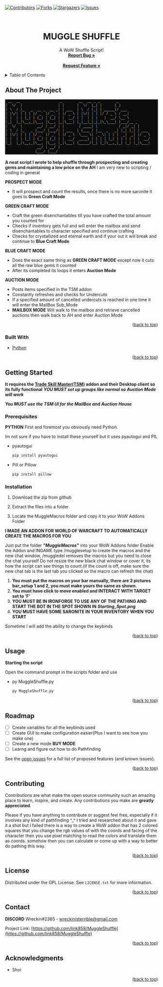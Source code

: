 
<!-- PROJECT SHIELDS -->
<!--
*** I'm using markdown "reference style" links for readability.
*** Reference links are enclosed in brackets [ ] instead of parentheses ( ).
*** See the bottom of this document for the declaration of the reference variables
*** for contributors-url, forks-url, etc. This is an optional, concise syntax you may use.
*** https://www.markdownguide.org/basic-syntax/#reference-style-links
-->
[![Contributors][contributors-shield]][contributors-url]
[![Forks][forks-shield]][forks-url]
[![Stargazers][stars-shield]][stars-url]
[![Issues][issues-shield]][issues-url]




<!-- PROJECT LOGO -->
<br />
<div align="center">
  <a href="https://github.com/link858/MuggleShuffle">
  </a>

<h1 align="center">MUGGLE SHUFFLE</h1>

  <p align="center">
    A WoW Shuffle Script!
    <br />
    <a href="https://github.com/link858/MuggleShuffle/issues"><strong>Report Bug »</strong></a>
    <br />
    <br />
    <a href="https://github.com/link858/MuggleShuffle/issues"><strong>Request Feature »</strong></a>
  </p>
</div>



<!-- TABLE OF CONTENTS -->
<details>
  <summary>Table of Contents</summary>
  <ol>
    <li>
      <a href="#about-the-project">About The Project</a>
      <ul>
        <li><a href="#built-with">Built With</a></li>
      </ul>
    </li>
    <li>
      <a href="#getting-started">Getting Started</a>
      <ul>
        <li><a href="#prerequisites">Prerequisites</a></li>
        <li><a href="#installation">Installation</a></li>
      </ul>
    </li>
    <li><a href="#usage">Usage</a></li>
    <li><a href="#roadmap">Roadmap</a></li>
    <li><a href="#contributing">Contributing</a></li>
    <li><a href="#license">License</a></li>
    <li><a href="#contact">Contact</a></li>
    <li><a href="#acknowledgments">Acknowledgments</a></li>
  </ol>
</details>



<!-- ABOUT THE PROJECT -->
## About The Project

[![Product Name Screen Shot][product-screenshot]](https://github.com/link858/MuggleShuffle)

**A neat script I wrote to help shuffle through prospecting and creating gems and maintaining a low price on the AH**
I am very new to scripting / coding in general 

**PROSPECT MODE**
* It will prospect and count the results, once there is no more saronite it goes to **Green Craft Mode**

**GREEN CRAFT MODE**
* Craft the green disenchantables till you have crafted the total amount you counted for
* Checks if inventory gets full and will enter the mailbox and send disenchantables to character specified and continue crafting
* Checks for crystallized and eternal earth and if your out it will break and continue to **Blue Craft Mode**

**BLUE CRAFT MODE**
* Does the exact same thing as **GREEN CRAFT MODE** except now it cuts all the raw blue gems it counted
* After its completed its loops it enters **Auction Mode**

**AUCTION MODE**
* Posts items specified in the TSM addon
* Constantly refreshes and checks for Undercuts
* If a specified amount of cancelled undercuts is reached in one time it will enter the MailBox Sub_Mode
* **MAILBOX MODE** Will walk to the mailbox and retrieve cancelled auctions then walk back to AH and enter Auction Mode

<p align="right">(<a href="#readme-top">back to top</a>)</p>



### Built With

* [Python](https://python.org)

<p align="right">(<a href="#readme-top">back to top</a>)</p>



<!-- GETTING STARTED -->
## Getting Started

**It requires the [Trade Skill Master(TSM)](https://www.tradeskillmaster.com/install) addon and their Desktop client so its fully functional**
***YOU MUST set up groups like normal so Auction Mode will work***

***You MUST use the TSM UI for the MailBox and Auction House***

### Prerequisites
**PYTHON**
First and foremost you obviously need Python.

Im not sure if you have to install these yourself but it uses pyautogui and PIL
* pyautogui
  ```sh
  pip install pyautogui
  ```
* Pill or Pillow
  ```sh
  pip install pillow
  ```

  
  

### Installation

1. Download the zip from github

2. Extract the files into a folder

3. Locate the MuggleMacros folder and copy it to your WoW Addons Folder

**I MADE AN ADDON FOR WORLD OF WARCRAFT TO AUTOMATICALLY CREATE THE MACROS FOR YOU**

Just put the folder ***"MuggleMacros"*** into your WoW Addons folder
Enable the Addon and INGAME type /mugglesetup to create the macros and the new chat window, /muggledel removes the macros but you need to close the chat yourself
Do not resize the new black chat window or cover it, its how the script can see things to count.(if the count is off, make sure the new chat tab is the last tab you clicked so the macro can refresh the chat)

1. **You must put the macros on your bar manually, there are ****2 pictures bar_setup 1 and 2****, you must make yours the same as shown.**
2. **You must have click to move enabled and INTERACT WITH TARGET set to 'F'**
3. **YOU MUST BE IN IRONFORGE TO USE ANY OF THE PATHING AND START THE BOT IN THE SPOT SHOWN IN** ***Starting_Spot.png***
4. **YOU MUST HAVE SOME SARONITE IN YOUR INVENTORY WHEN YOU START**

Sometime I will add the ability to change the keybinds

<p align="right">(<a href="#readme-top">back to top</a>)</p>



<!-- USAGE EXAMPLES -->
## Usage

**Starting the script**

Open the command prompt in the scripts folder and use
* py MuggleShuffle.py
  ```sh
  py MuggleShuffle.py
  ```

<p align="right">(<a href="#readme-top">back to top</a>)</p>



<!-- ROADMAP -->
## Roadmap

- [ ] Create variables for all the keybinds used
- [ ] Create GUI to make configuration easier(Plus I want to see how you make one)
- [ ] Create a new mode **BUY MODE** 
- [ ] Learng and figure out how to do Pathfinding

See the [open issues](https://github.com/link858/MuggleShuffle/issues) for a full list of proposed features (and known issues).

<p align="right">(<a href="#readme-top">back to top</a>)</p>



<!-- CONTRIBUTING -->
## Contributing

Contributions are what make the open source community such an amazing place to learn, inspire, and create. Any contributions you make are **greatly appreciated**.

Please if you have anything to contribute or suggest feel free, especially if it involves any kind of pathfinding ^_^
I tried and researched about it and gave it a shot but I failed
there is a way to create a WoW addon that has 2 colored squares that you change the rgb values of with the coords and facing of the character
then you use pixel matching to read the colors and translate them as coords.
somehow then you can calculate or come up with a way to better do pathing this way.

<p align="right">(<a href="#readme-top">back to top</a>)</p>



<!-- LICENSE -->
## License

Distributed under the GPL License. See `LICENSE.txt` for more information.

<p align="right">(<a href="#readme-top">back to top</a>)</p>



<!-- CONTACT -->
## Contact
**DISCORD**
Wreckin#2365 - wreckinisterrible@gmail.com

Project Link: [https://github.com/link858/MuggleShuffle](https://github.com/link858/MuggleShuffle)

<p align="right">(<a href="#readme-top">back to top</a>)</p>



<!-- ACKNOWLEDGMENTS -->
## Acknowledgments
* Shoi


<p align="right">(<a href="#readme-top">back to top</a>)</p>



<!-- MARKDOWN LINKS & IMAGES -->
<!-- https://www.markdownguide.org/basic-syntax/#reference-style-links -->
[contributors-shield]: https://img.shields.io/github/contributors/github_username/repo_name.svg?style=for-the-badge
[contributors-url]: https://github.com/link858/MuggleShuffle/graphs/contributors
[forks-shield]: https://img.shields.io/github/forks/github_username/repo_name.svg?style=for-the-badge
[forks-url]: https://github.com/link858/MuggleShuffle/network/members
[stars-shield]: https://img.shields.io/github/stars/github_username/repo_name.svg?style=for-the-badge
[stars-url]: https://github.com/link858/MuggleShuffle/stargazers
[issues-shield]: https://img.shields.io/github/issues/github_username/repo_name.svg?style=for-the-badge
[issues-url]: https://github.com/link858/MuggleShuffle/issues
[product-screenshot]: Images/screenshot.png
[Python.org]: https://img.shields.io/badge/python-v3.7-blue
[Python-url]: https://python.org 
